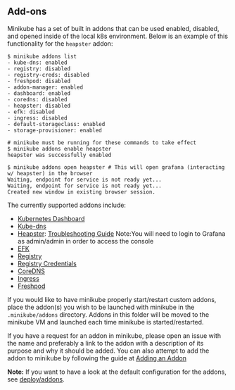 ## Add-ons

Minikube has a set of built in addons that can be used enabled, disabled, and opened inside of the local k8s environment. Below is an example of this functionality for the `heapster` addon:
```shell
$ minikube addons list
- kube-dns: enabled
- registry: disabled
- registry-creds: disabled
- freshpod: disabled
- addon-manager: enabled
- dashboard: enabled
- coredns: disabled
- heapster: disabled
- efk: disabled
- ingress: disabled
- default-storageclass: enabled
- storage-provisioner: enabled

# minikube must be running for these commands to take effect
$ minikube addons enable heapster
heapster was successfully enabled

$ minikube addons open heapster # This will open grafana (interacting w/ heapster) in the browser
Waiting, endpoint for service is not ready yet...
Waiting, endpoint for service is not ready yet...
Created new window in existing browser session.
```
The currently supported addons include:

* [Kubernetes Dashboard](https://github.com/kubernetes/kubernetes/tree/master/cluster/addons/dashboard)
* [Kube-dns](https://github.com/kubernetes/kubernetes/tree/master/cluster/addons/dns)
* [Heapster](https://github.com/kubernetes/heapster): [Troubleshooting Guide](https://github.com/kubernetes/heapster/blob/master/docs/influxdb.md) Note:You will need to login to Grafana as admin/admin in order to access the console
* [EFK](https://github.com/kubernetes/kubernetes/tree/master/cluster/addons/fluentd-elasticsearch)
* [Registry](https://github.com/kubernetes/minikube/tree/master/deploy/addons/registry)
* [Registry Credentials](https://github.com/upmc-enterprises/registry-creds)
* [CoreDNS](https://github.com/coredns/deployment/tree/master/kubernetes)
* [Ingress](https://github.com/kubernetes/ingress-nginx)
* [Freshpod](https://github.com/GoogleCloudPlatform/freshpod)

If you would like to have minikube properly start/restart custom addons, place the addon(s) you wish to be launched with minikube in the `.minikube/addons` directory. Addons in this folder will be moved to the minikube VM and launched each time minikube is started/restarted.

If you have a request for an addon in minikube, please open an issue with the name and preferably a link to the addon with a description of its purpose and why it should be added.  You can also attempt to add the addon to minikube by following the guide at [Adding an Addon](contributors/adding_an_addon.md)

**Note:** If you want to have a look at the default configuration for the addons, see [deploy/addons](https://github.com/kubernetes/minikube/tree/master/deploy/addons).
